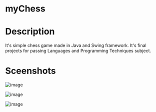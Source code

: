 # myChess

# Description

It's simple chess game made in Java and Swing framework.
It's final projects for passing Languages and Programming Techniques subject.

# Sceenshots

![image](https://user-images.githubusercontent.com/58231905/120030059-44618080-bff7-11eb-99fa-466bd587bc17.png)

![image](https://user-images.githubusercontent.com/58231905/120030127-593e1400-bff7-11eb-94ed-cf200a2aa521.png)

![image](https://user-images.githubusercontent.com/58231905/120030250-85599500-bff7-11eb-9781-443fe85c5da9.png)


